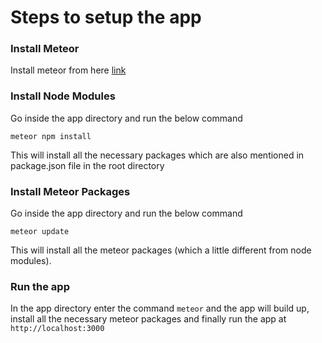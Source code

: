 # Steps to setup the app
### Install Meteor
Install meteor from here [link](https://meteor.com/install)

### Install Node Modules
Go inside the app directory and run the below command
~~~~
meteor npm install
~~~~
This will install all the necessary packages which are also mentioned in package.json file in the root directory

### Install Meteor Packages
Go inside the app directory and run the below command
~~~~
meteor update
~~~~
This will install all the meteor packages (which a little different from node modules).

### Run the app
In the app directory enter the command ```meteor``` and the app will build up, install all the necessary meteor packages and finally run the app at ```http://localhost:3000```
